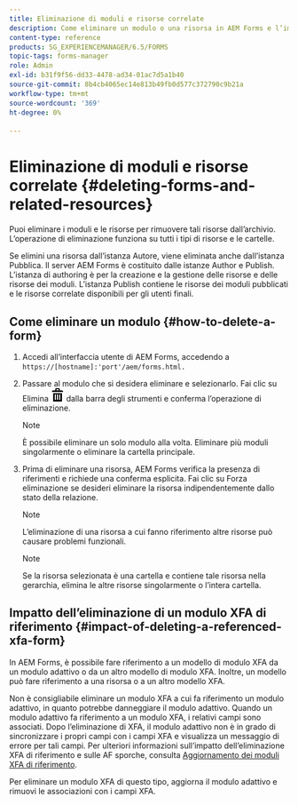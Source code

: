 ```yaml
---
title: Eliminazione di moduli e risorse correlate
description: Come eliminare un modulo o una risorsa in AEM Forms e l’impatto sulle risorse di riferimento e di riferimento e sui moduli XFA.
content-type: reference
products: SG_EXPERIENCEMANAGER/6.5/FORMS
topic-tags: forms-manager
role: Admin
exl-id: b31f9f56-dd33-4478-ad34-01ac7d5a1b40
source-git-commit: 8b4cb4065ec14e813b49fb0d577c372790c9b21a
workflow-type: tm+mt
source-wordcount: '369'
ht-degree: 0%

---
```


# Eliminazione di moduli e risorse correlate {#deleting-forms-and-related-resources}

Puoi eliminare i moduli e le risorse per rimuovere tali risorse dall’archivio. L’operazione di eliminazione funziona su tutti i tipi di risorse e le cartelle.

Se elimini una risorsa dall’istanza Autore, viene eliminata anche dall’istanza Pubblica. Il server AEM Forms è costituito dalle istanze Author e Publish. L’istanza di authoring è per la creazione e la gestione delle risorse e delle risorse dei moduli. L’istanza Publish contiene le risorse dei moduli pubblicati e le risorse correlate disponibili per gli utenti finali.

## Come eliminare un modulo {#how-to-delete-a-form}

1. Accedi all’interfaccia utente di AEM Forms, accedendo a `https://[hostname]:'port'/aem/forms.html.`
1. Passare al modulo che si desidera eliminare e selezionarlo. Fai clic su Elimina ![aem6forms_delete2](assets/aem6forms_delete2.png) dalla barra degli strumenti e conferma l’operazione di eliminazione.

   >[!NOTE]
   >
   >È possibile eliminare un solo modulo alla volta. Eliminare più moduli singolarmente o eliminare la cartella principale.

1. Prima di eliminare una risorsa, AEM Forms verifica la presenza di riferimenti e richiede una conferma esplicita. Fai clic su Forza eliminazione se desideri eliminare la risorsa indipendentemente dallo stato della relazione.

   >[!NOTE]
   >
   >L’eliminazione di una risorsa a cui fanno riferimento altre risorse può causare problemi funzionali.

   >[!NOTE]
   >
   >Se la risorsa selezionata è una cartella e contiene tale risorsa nella gerarchia, elimina le altre risorse singolarmente o l’intera cartella.

## Impatto dell’eliminazione di un modulo XFA di riferimento {#impact-of-deleting-a-referenced-xfa-form}

In AEM Forms, è possibile fare riferimento a un modello di modulo XFA da un modulo adattivo o da un altro modello di modulo XFA. Inoltre, un modello può fare riferimento a una risorsa o a un altro modello XFA.

Non è consigliabile eliminare un modulo XFA a cui fa riferimento un modulo adattivo, in quanto potrebbe danneggiare il modulo adattivo. Quando un modulo adattivo fa riferimento a un modulo XFA, i relativi campi sono associati. Dopo l’eliminazione di XFA, il modulo adattivo non è in grado di sincronizzare i propri campi con i campi XFA e visualizza un messaggio di errore per tali campi. Per ulteriori informazioni sull’impatto dell’eliminazione XFA di riferimento e sulle AF sporche, consulta [Aggiornamento dei moduli XFA di riferimento](/help/forms/using/get-xdp-pdf-documents-aem.md#p-updating-referenced-xfa-forms-p).

Per eliminare un modulo XFA di questo tipo, aggiorna il modulo adattivo e rimuovi le associazioni con i campi XFA.
